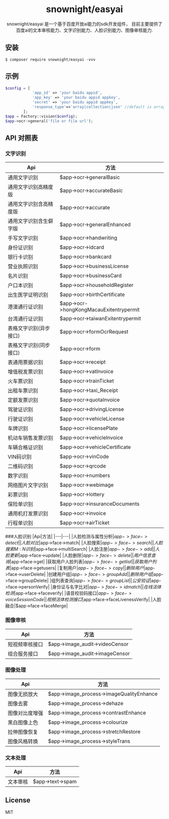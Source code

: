 <h1 align="center"> snownight/easyai </h1>

<p align="center"> snownight/easyai 是一个基于百度开放ai能力的sdk开发组件，
目前主要提供了百度ai的文本审核能力、文字识别能力、人脸识别能力、图像审核能力.</p>


## 安装

```shell
$ composer require snownight/easyai -vvv
```

## 示例
```php
$config = [
            'app_id' => 'your baidu appid',
            'app_key' => 'your baidu appid appkey',
            'secret' => 'your baidu appid appkey',
            'response_type'=>'array|collection|json' //default is array
        ];
$app = Factory::vision($config);
$app->ocr->general('file or file url');
```

## API 对照表
### 文字识别
|Api|方法|
|---|---|
|通用文字识别|$app->ocr->generalBasic|
| 通用文字识别高精度版|$app->ocr->accurateBasic|
|通用文字识别含高精度版|$app->ocr->accurate|
|通用文字识别含生僻字版|$app->ocr->generalEnhanced|
|手写文字识别|$app->ocr->handwriting|
|身份证识别|$app->ocr->idcard|
|银行卡识别|$app->ocr->bankcard|
|营业执照识别|$app->ocr->businessLicense|
|名片识别|$app->ocr->businessCard|
|户口本识别|$app->ocr->householdRegister|
|出生医学证明识别|$app->ocr->birthCertificate|
|港澳通行证识别|$app->ocr->hongKongMacauExitentrypermit|
|台湾通行证识别|$app->ocr->taiwanExitentrypermit|
|表格文字识别(异步接口)|$app->ocr->formOcrRequest|
|表格文字识别(同步接口)|$app->ocr->form|
|表通用票据识别|$app->ocr->receipt|
|增值税发票识别|$app->ocr->vatInvoice|
|火车票识别|$app->ocr->trainTicket|
|出租车票识别|$app->ocr->taxi_Receipt|
|定额发票识别|$app->ocr->quotaInvoice|
|驾驶证识别|$app->ocr->drivingLicense|
|行驶证识别|$app->ocr->vehicleLicense|
|车牌识别|$app->ocr->licensePlate|
|机动车销售发票识别|$app->ocr->vehicleInvoice|
|车辆合格证识别|$app->ocr->vehicleCertificate|
|VIN码识别|$app->ocr->vinCode|
|二维码识别|$app->ocr->qrcode|
|数字识别|$app->ocr->numbers|
|网络图片文字识别|$app->ocr->webimage|
|彩票识别|$app->ocr->lottery|
|保险单识别|$app->ocr->insuranceDocuments    |
|通用机打发票识别|$app->ocr->invoice|
|行程单识别|$app->ocr->airTicket|
###人脸识别
|Api|方法|
|---|---|
|人脸检测与属性分析|$app->face->detect|
|人脸对比|$app->face->match|
|人脸搜索|$app->face->search|
|人脸搜索 M:N 识别|$app->face->multiSearch|
|人脸注册|$app->face->add|
|人脸更新|$app->face->update|
|人脸删除|$app->face->delete|
|用户信息查询|$app->face->get|
|获取用户人脸列表|$app->face->getlist|
|获取用户列表|$app->face->getusers|
|复制用户|$app->face->copy|
|删除用户|$app->face->userDelete|
|创建用户组|$app->face->groupAdd|
|删除用户组|$app->face->groupDelete|
|组列表查询|$app->face->groupList|
|公安验证|$app->face->personVerify|
|身份证与名字比对|$app->face->idmatch|
|在线活体检测|$app->face->faceverify|
|语音校验码接口|$app->face->voiceSessionCode|
|视频活体检测接口|$app->face->faceLivenessVerify|
|人脸融合|$app->face->faceMerge|
### 图像审核
|Api|方法|
|---|---|
|短视频审核接口|$app->image_audit->videoCensor|
|组合服务接口|$app->image_audit->imageCensor|
### 图像处理
|Api|方法|
|---|---|
|图像无损放大|$app->image_process->imageQualityEnhance|
|图像去雾|$app->image_process->dehaze|
|图像对比度增强|$app->image_process->contrastEnhance|
|黑白图像上色|$app->image_process->colourize|
|拉伸图像恢复|$app->image_process->stretchRestore|
|图像风格转换|$app->image_process->styleTrans|
### 文本处理
|Api|方法|
|---|---|
|文本审核|$app->text->spam|
## License

MIT
